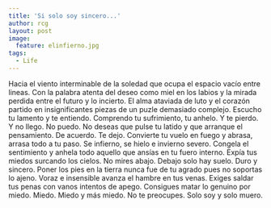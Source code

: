 ```yaml
---
title: 'Si solo soy sincero...'
author: rcg
layout: post
image:
  feature: elinfierno.jpg
tags:
  - Life
---
```


Hacia el viento interminable de la soledad que ocupa el espacio vacío entre
lineas. Con la palabra atenta del deseo como miel en los labios y la mirada
perdida entre el futuro y lo incierto. El alma ataviada de luto y el corazón
partido en insignificantes piezas de un puzle demasiado complejo. Escucho tu
lamento y te entiendo. Comprendo tu sufrimiento, tu anhelo. Y te pierdo. Y no
llego. No puedo. No deseas que pulse tu latido y que arranque el pensamiento. De
acuerdo. Te dejo. Convierte tu vuelo en fuego y abrasa, arrasa todo a tu paso.
Se infierno, se hielo e invierno severo. Congela el sentimiento y anhela todo
aquello que ansías en tu fuero interno. Expía tus miedos surcando los cielos. No
mires abajo. Debajo solo hay suelo. Duro y sincero. Poner los pies en la tierra
nunca fue de tu agrado pues no soportas lo ajeno. Voraz e insensible avanza el
hambre en tus venas. Exiges saldar tus penas con vanos intentos de apego.
Consigues matar lo genuino por miedo. Miedo. Miedo y más miedo. No te preocupes.
Solo soy y solo muero.
